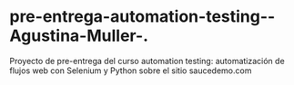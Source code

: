 # pre-entrega-automation-testing--Agustina-Muller-.
Proyecto de pre-entrega del curso automation testing: automatización de flujos web con Selenium y Python sobre el sitio saucedemo.com

